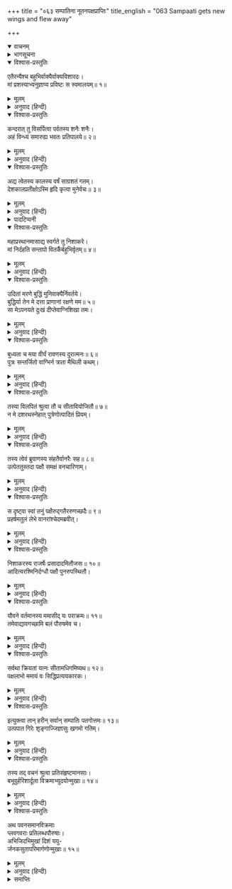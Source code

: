 +++
title = "०६३ सम्पातिना नूतनपक्षप्राप्तिः"
title_english = "063 Sampaati gets new wings and flew away"

+++
<details open><summary>वाचनम्</summary>
<div caption="श्रीराम-हरिसीताराममूर्ति-घनपाठिभ्यां वचनम्" class="audioEmbed" src="https://archive.org/download/Ramayana-recitation-Sriram-harisItArAmamUrti-Ghanapaati-v2/Kanda_4/Kanda_4_KSK-063-Sampaati_gets_new_wings_and_flew_away.mp3"></div>
</details>

<details><summary>भागसूचना</summary>

63. सम्पातिका पंखयुक्त होकर वानरोंको उत्साहित करके उड़ जाना और वानरोंका वहाँसे दक्षिण दिशाकी ओर प्रस्थान करना
</details>

<details open><summary>विश्वास-प्रस्तुतिः</summary>

एतैरन्यैश्च बहुभिर्वाक्यैर्वाक्यविशारदः।  
मां प्रशस्याभ्यनुज्ञाप्य प्रविष्टः स स्वमालयम्॥ १॥
</details>

<details><summary>मूलम्</summary>

एतैरन्यैश्च बहुभिर्वाक्यैर्वाक्यविशारदः।  
मां प्रशस्याभ्यनुज्ञाप्य प्रविष्टः स स्वमालयम्॥ १॥
</details>

<details><summary>अनुवाद (हिन्दी)</summary>

‘बातचीतकी कलामें चतुर महर्षि निशाकरने ये तथा और भी बहुत-सी बातें कहकर मुझे समझाया और श्रीरामकार्यमें सहायक बननेके कारण मेरे सौभाग्यकी सराहना की। तत्पश्चात् मेरी अनुमति लेकर वे अपने आश्रमके भीतर चले गये॥ १॥
</details>

<details open><summary>विश्वास-प्रस्तुतिः</summary>

कन्दरात् तु विसर्पित्वा पर्वतस्य शनैः शनैः।  
अहं विन्ध्यं समारुह्य भवतः प्रतिपालये॥ २॥
</details>

<details><summary>मूलम्</summary>

कन्दरात् तु विसर्पित्वा पर्वतस्य शनैः शनैः।  
अहं विन्ध्यं समारुह्य भवतः प्रतिपालये॥ २॥
</details>

<details><summary>अनुवाद (हिन्दी)</summary>

‘तदनन्तर कन्दरासे धीरे-धीरे निकलकर मैं विन्ध्य पर्वतके शिखरपर चढ़ आया और तबसे तुम लोगोंके आनेकी बाट देख रहा हूँ॥ २॥
</details>

<details open><summary>विश्वास-प्रस्तुतिः</summary>

अद्य त्वेतस्य कालस्य वर्षं साग्रशतं गतम्।  
देशकालप्रतीक्षोऽस्मि हृदि कृत्वा मुनेर्वचः॥ ३॥
</details>

<details><summary>मूलम्</summary>

अद्य त्वेतस्य कालस्य वर्षं साग्रशतं गतम्।  
देशकालप्रतीक्षोऽस्मि हृदि कृत्वा मुनेर्वचः॥ ३॥
</details>

<details><summary>अनुवाद (हिन्दी)</summary>

‘मुनिसे बातचीतके बाद आजतक जो समय बीता है, इसमें आठ* हजारसे अधिक वर्ष निकल गये। मुनिके कथनको हृदयमें धारण करके मैं देश-कालकी प्रतीक्षा कर रहा हूँ॥ ३॥
</details>

<details><summary>पादटिप्पनी</summary>

* यहाँ मूलमें साग्रशतम् (सौ वर्षसे अधिक) समय बीतनेकी बात कही गयी है; परंतु साठवें सर्गके नवें श्लोकमें आठ सहस्र वर्ष बीतनेकी चर्चा आयी है। अतः दोनोंकी एकवाक्यताके लिये यहाँ शत शब्दको आठ सहस्र वर्षका उपलक्षण मानना चाहिये।
</details>

<details open><summary>विश्वास-प्रस्तुतिः</summary>

महाप्रस्थानमासाद्य स्वर्गते तु निशाकरे।  
मां निर्दहति सन्तापो वितर्कैर्बहुभिर्वृतम्॥ ४॥
</details>

<details><summary>मूलम्</summary>

महाप्रस्थानमासाद्य स्वर्गते तु निशाकरे।  
मां निर्दहति सन्तापो वितर्कैर्बहुभिर्वृतम्॥ ४॥
</details>

<details><summary>अनुवाद (हिन्दी)</summary>

‘निशाकर मुनि महाप्रस्थान करके जब स्वर्गलोकको चले गये, तभीसे मैं अनेक प्रकारके तर्क-वितर्कोंसे घिर गया। संतापकी आग मुझे रात-दिन जलाती रहती है॥ ४॥
</details>

<details open><summary>विश्वास-प्रस्तुतिः</summary>

उदितां मरणे बुद्धिं मुनिवाक्यैर्निवर्तये।  
बुद्धिर्या तेन मे दत्ता प्राणानां रक्षणे मम॥ ५॥  
सा मेऽपनयते दुःखं दीप्तेवाग्निशिखा तमः।
</details>

<details><summary>मूलम्</summary>

उदितां मरणे बुद्धिं मुनिवाक्यैर्निवर्तये।  
बुद्धिर्या तेन मे दत्ता प्राणानां रक्षणे मम॥ ५॥  
सा मेऽपनयते दुःखं दीप्तेवाग्निशिखा तमः।
</details>

<details><summary>अनुवाद (हिन्दी)</summary>

‘मेरे मनमें कई बार प्राण त्यागनेकी इच्छा हुई, किंतु मुनिके वचनोंको याद करके मैं उस संकल्पको टालता आया हूँ। उन्होंने मुझे प्राणोंको रखनेके लिये जो बुद्धि (सम्मति) दी थी, वह मेरे दुःखको उसी प्रकार दूर कर देती है, जैसे जलती हुई अग्निशिखा अन्धकारको॥ ५ १/२॥
</details>

<details open><summary>विश्वास-प्रस्तुतिः</summary>

बुध्यता च मया वीर्यं रावणस्य दुरात्मनः॥ ६॥  
पुत्रः सन्तर्जितो वाग्भिर्न त्राता मैथिली कथम्।
</details>

<details><summary>मूलम्</summary>

बुध्यता च मया वीर्यं रावणस्य दुरात्मनः॥ ६॥  
पुत्रः सन्तर्जितो वाग्भिर्न त्राता मैथिली कथम्।
</details>

<details><summary>अनुवाद (हिन्दी)</summary>

‘दुरात्मा रावणमें कितना बल है, इसे मैं जानता हूँ। इसलिये मैंने कठोर वचनोंद्वारा अपने पुत्रको डाँटा था कि तूने मिथिलेशकुमारी सीताकी रक्षा क्यों नहीं की॥ ६ १/२॥
</details>

<details open><summary>विश्वास-प्रस्तुतिः</summary>

तस्या विलपितं श्रुत्वा तौ च सीतावियोजितौ॥ ७॥  
न मे दशरथस्नेहात् पुत्रेणोत्पादितं प्रियम्।
</details>

<details><summary>मूलम्</summary>

तस्या विलपितं श्रुत्वा तौ च सीतावियोजितौ॥ ७॥  
न मे दशरथस्नेहात् पुत्रेणोत्पादितं प्रियम्।
</details>

<details><summary>अनुवाद (हिन्दी)</summary>

‘सीताका विलाप सुनकर और उनसे बिछुड़े हुए श्रीराम तथा लक्ष्मणका परिचय पाकर तथा राजा दशरथके प्रति मेरे स्नेहका स्मरण करके भी मेरे पुत्रने जो सीताकी रक्षा नहीं की, अपने इस बर्तावसे उसने मुझे प्रसन्न नहीं किया—मेरा प्रिय कार्य नहीं होने दिया’॥ ७ १/२॥
</details>

<details open><summary>विश्वास-प्रस्तुतिः</summary>

तस्य त्वेवं ब्रुवाणस्य संहतैर्वानरैः सह॥ ८॥  
उत्पेततुस्तदा पक्षौ समक्षं वनचारिणाम्।
</details>

<details><summary>मूलम्</summary>

तस्य त्वेवं ब्रुवाणस्य संहतैर्वानरैः सह॥ ८॥  
उत्पेततुस्तदा पक्षौ समक्षं वनचारिणाम्।
</details>

<details><summary>अनुवाद (हिन्दी)</summary>

वहाँ एकत्र होकर बैठे हुए वानरोंके साथ सम्पाति इस प्रकार बातें कर ही रहे थे कि उन वनचारी वानरोंके समक्ष उसी समय उनके दो नये पंख निकल आये॥ ८ १/२॥
</details>

<details open><summary>विश्वास-प्रस्तुतिः</summary>

स दृष्ट्वा स्वां तनुं पक्षैरुद‍्गतैररुणच्छदैः॥ ९॥  
प्रहर्षमतुलं लेभे वानरांश्चेदमब्रवीत्।
</details>

<details><summary>मूलम्</summary>

स दृष्ट्वा स्वां तनुं पक्षैरुद‍्गतैररुणच्छदैः॥ ९॥  
प्रहर्षमतुलं लेभे वानरांश्चेदमब्रवीत्।
</details>

<details><summary>अनुवाद (हिन्दी)</summary>

अपने शरीरको नये निकले हुए लाल रंगके पंखोंसे संयुक्त हुआ देख सम्पातिको अनुपम हर्ष प्राप्त हुआ। वे वानरोंसे इस प्रकार बोले—॥ ९ १/२॥
</details>

<details open><summary>विश्वास-प्रस्तुतिः</summary>

निशाकरस्य राजर्षेः प्रसादादमितौजसः॥ १०॥  
आदित्यरश्मिनिर्दग्धौ पक्षौ पुनरुपस्थितौ।
</details>

<details><summary>मूलम्</summary>

निशाकरस्य राजर्षेः प्रसादादमितौजसः॥ १०॥  
आदित्यरश्मिनिर्दग्धौ पक्षौ पुनरुपस्थितौ।
</details>

<details><summary>अनुवाद (हिन्दी)</summary>

‘कपिवरो! अमिततेजस्वी राजर्षि निशाकरके प्रसादसे सूर्य-किरणोंद्वारा दग्ध हुए मेरे दोनों पंख फिर उत्पन्न हो गये॥ १० १/२॥
</details>

<details open><summary>विश्वास-प्रस्तुतिः</summary>

यौवने वर्तमानस्य ममासीद् यः पराक्रमः॥ ११॥  
तमेवाद्यावगच्छामि बलं पौरुषमेव च।
</details>

<details><summary>मूलम्</summary>

यौवने वर्तमानस्य ममासीद् यः पराक्रमः॥ ११॥  
तमेवाद्यावगच्छामि बलं पौरुषमेव च।
</details>

<details><summary>अनुवाद (हिन्दी)</summary>

‘युवावस्थामें मेरा जैसा पराक्रम और बल था, वैसे ही बल और पुरुषार्थका इस समय मैं अनुभव कर रहा हूँ॥ ११ १/२॥
</details>

<details open><summary>विश्वास-प्रस्तुतिः</summary>

सर्वथा क्रियतां यत्नः सीतामधिगमिष्यथ॥ १२॥  
पक्षलाभो ममायं वः सिद्धिप्रत्ययकारकः।
</details>

<details><summary>मूलम्</summary>

सर्वथा क्रियतां यत्नः सीतामधिगमिष्यथ॥ १२॥  
पक्षलाभो ममायं वः सिद्धिप्रत्ययकारकः।
</details>

<details><summary>अनुवाद (हिन्दी)</summary>

‘वानरो! तुम सब प्रकारसे यत्न करो। निश्चय ही तुम्हें सीताका दर्शन प्राप्त होगा। मुझे पंखोंका प्राप्त होना तुमलोगोंकी कार्य-सिद्धिका विश्वास दिलानेवाला है’॥
</details>

<details open><summary>विश्वास-प्रस्तुतिः</summary>

इत्युक्त्वा तान् हरीन् सर्वान् सम्पातिः पतगोत्तमः॥ १३॥  
उत्पपात गिरेः शृङ्गाज्जिज्ञासुः खगमो गतिम्।
</details>

<details><summary>मूलम्</summary>

इत्युक्त्वा तान् हरीन् सर्वान् सम्पातिः पतगोत्तमः॥ १३॥  
उत्पपात गिरेः शृङ्गाज्जिज्ञासुः खगमो गतिम्।
</details>

<details><summary>अनुवाद (हिन्दी)</summary>

उन समस्त वानरोंसे ऐसा कहकर पक्षियोंमें श्रेष्ठ सम्पाति अपने आकाश-गमनकी शक्तिका परिचय पानेके लिये उस पर्वतशिखरसे उड़ गये॥ १३ १/२॥
</details>

<details open><summary>विश्वास-प्रस्तुतिः</summary>

तस्य तद् वचनं श्रुत्वा प्रतिसंहृष्टमानसाः।  
बभूवुर्हरिशार्दूला विक्रमाभ्युदयोन्मुखाः॥ १४॥
</details>

<details><summary>मूलम्</summary>

तस्य तद् वचनं श्रुत्वा प्रतिसंहृष्टमानसाः।  
बभूवुर्हरिशार्दूला विक्रमाभ्युदयोन्मुखाः॥ १४॥
</details>

<details><summary>अनुवाद (हिन्दी)</summary>

उनकी वह बात सुनकर उन श्रेष्ठ वानरोंका हृदय प्रसन्नतासे खिल उठा। वे पराक्रमसाध्य अभ्युदयके लिये उद्यत हो गये॥ १४॥
</details>

<details open><summary>विश्वास-प्रस्तुतिः</summary>

अथ पवनसमानविक्रमाः  
प्लवगवराः प्रतिलब्धपौरुषाः।  
अभिजिदभिमुखां दिशं ययु-  
र्जनकसुतापरिमार्गणोन्मुखाः॥ १५॥
</details>

<details><summary>मूलम्</summary>

अथ पवनसमानविक्रमाः  
प्लवगवराः प्रतिलब्धपौरुषाः।  
अभिजिदभिमुखां दिशं ययु-  
र्जनकसुतापरिमार्गणोन्मुखाः॥ १५॥
</details>

<details><summary>अनुवाद (हिन्दी)</summary>

तदनन्तर वायुके समान पराक्रमी वे श्रेष्ठ वानर अपने भूले हुए पुरुषार्थको फिरसे पा गये और जनकनन्दिनी सीताकी खोजके लिये उत्सुक हो अभिजित् नक्षत्रसे युक्त दक्षिण दिशाकी ओर चल दिये॥ १५॥
</details>

<details><summary>समाप्तिः</summary>

इत्यार्षे श्रीमद्रामायणे वाल्मीकीये आदिकाव्ये किष्किन्धाकाण्डे त्रिषष्टितमः सर्गः॥ ६३॥  
इस प्रकार श्रीवाल्मीकिनिर्मित आर्षरामायण आदिकाव्यके किष्किन्धाकाण्डमें तिरसठवाँ सर्ग पूरा हुआ॥ ६३॥
</details>


